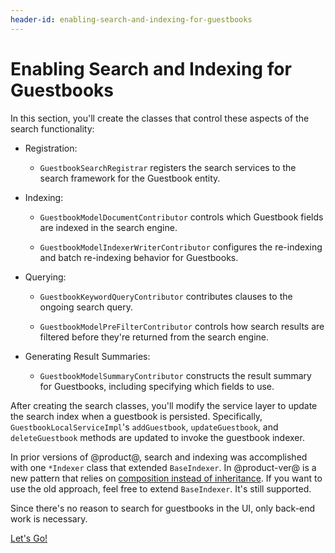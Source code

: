 ```yaml
---
header-id: enabling-search-and-indexing-for-guestbooks
---
```


# Enabling Search and Indexing for Guestbooks

In this section, you'll create the classes that control these aspects of the
search functionality:

- Registration:

    - `GuestbookSearchRegistrar` registers the search services to the search
    framework for the Guestbook entity.

- Indexing:

    - `GuestbookModelDocumentContributor` controls which Guestbook fields are
      indexed in the search engine.

    - `GuestbookModelIndexerWriterContributor` configures the re-indexing and
      batch re-indexing behavior for Guestbooks.

- Querying:

    - `GuestbookKeywordQueryContributor` contributes clauses to the ongoing
      search query.

    - `GuestbookModelPreFilterContributor` controls how search results are filtered
      before they're returned from the search engine.

- Generating Result Summaries:

    - `GuestbookModelSummaryContributor` constructs the result summary for
      Guestbooks, including specifying which fields to use.

After creating the search classes, you'll modify the service layer to update the
search index when a guestbook is persisted. Specifically,
`GuestbookLocalServiceImpl`'s `addGuestbook`, `updateGuestbook`, and
`deleteGuestbook` methods are updated to invoke the guestbook indexer.

In prior versions of @product@, search and indexing was accomplished with one
`*Indexer` class that extended `BaseIndexer`. In @product-ver@ is a new pattern
that relies on [composition instead of
inheritance](https://stackoverflow.com/questions/2399544/difference-between-inheritance-and-composition).
If you want to use the old approach, feel free to extend `BaseIndexer`. It's
still supported. 

Since there's no reason to search for guestbooks in the UI, only back-end work
is necessary. 

<a class="go-link btn btn-primary" href="/develop/tutorials/-/knowledge_base/7-1/understanding-search-and-indexing">Let's Go!<span class="icon-circle-arrow-right"></span></a>
